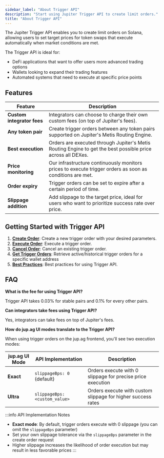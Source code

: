 ```yaml
---
sidebar_label: "About Trigger API"
description: "Start using Jupiter Trigger API to create limit orders."
title: "About Trigger API"
---
```


<head>
    <title>Trigger API</title>
    <meta name="twitter:card" content="summary" />
</head>

The Jupiter Trigger API enables you to create limit orders on Solana, allowing users to set target prices for token swaps that execute automatically when market conditions are met.

The Trigger API is ideal for:
- DeFi applications that want to offer users more advanced trading options
- Wallets looking to expand their trading features
- Automated systems that need to execute at specific price points

## Features

| Feature | Description |
| --- | --- |
| **Custom integrator fees** | Integrators can choose to charge their own custom fees (on top of Jupiter's fees). |
| **Any token pair** | Create trigger orders between any token pairs supported on Jupiter's Metis Routing Engine. |
| **Best execution** | Orders are executed through Jupiter's Metis Routing Engine to get the best possible price across all DEXes. |
| **Price monitoring** | Our infrastructure continuously monitors prices to execute trigger orders as soon as conditions are met. |
| **Order expiry** | Trigger orders can be set to expire after a certain period of time. |
| **Slippage addition** | Add slippage to the target price, ideal for users who want to prioritize success rate over price. |

## Getting Started with Trigger API

1. [**Create Order**](/docs/trigger-api/create-order): Create a new trigger order with your desired parameters.
2. [**Execute Order**](/docs/trigger-api/execute-order): Execute a trigger order.
3. [**Cancel Order**](/docs/trigger-api/cancel-order): Cancel an existing trigger order.
4. [**Get Trigger Orders**](/docs/trigger-api/get-trigger-orders): Retrieve active/historical trigger orders for a specific wallet address
5. [**Best Practices**](/docs/trigger-api/best-practices): Best practices for using Trigger API.

## FAQ

**What is the fee for using Trigger API?**

Trigger API takes 0.03% for stable pairs and 0.1% for every other pairs.

**Can integrators take fees using Trigger API?**

Yes, integrators can take fees on top of Jupiter's fees.

**How do jup.ag UI modes translate to the Trigger API?**

When using trigger orders on the jup.ag frontend, you'll see two execution modes:

| jup.ag UI Mode | API Implementation | Description |
| --- | --- | --- |
| **Exact** | `slippageBps: 0` (default) | Orders execute with 0 slippage for precise price execution |
| **Ultra** | `slippageBps: <custom_value>` | Orders execute with custom slippage for higher success rates |

:::info API Implementation Notes
- **Exact mode**: By default, trigger orders execute with 0 slippage (you can omit the `slippageBps` parameter)
- Set your own slippage tolerance via the `slippageBps` parameter in the create order request
- Higher slippage increases the likelihood of order execution but may result in less favorable prices
:::
